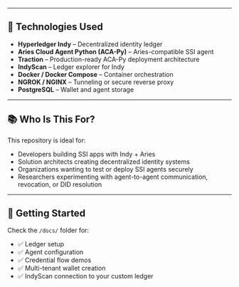 
---

## 🚀 Technologies Used

- **Hyperledger Indy** – Decentralized identity ledger
- **Aries Cloud Agent Python (ACA-Py)** – Aries-compatible SSI agent
- **Traction** – Production-ready ACA-Py deployment architecture
- **IndyScan** – Ledger explorer for Indy
- **Docker / Docker Compose** – Container orchestration
- **NGROK / NGINX** – Tunneling or secure reverse proxy
- **PostgreSQL** – Wallet and agent storage

---

## 📚 Who Is This For?

This repository is ideal for:
- Developers building SSI apps with Indy + Aries
- Solution architects creating decentralized identity systems
- Organizations wanting to test or deploy SSI agents securely
- Researchers experimenting with agent-to-agent communication, revocation, or DID resolution

---

## 📖 Getting Started

Check the `/docs/` folder for:
- ✅ Ledger setup
- ✅ Agent configuration
- ✅ Credential flow demos
- ✅ Multi-tenant wallet creation
- ✅ IndyScan connection to your custom ledger
